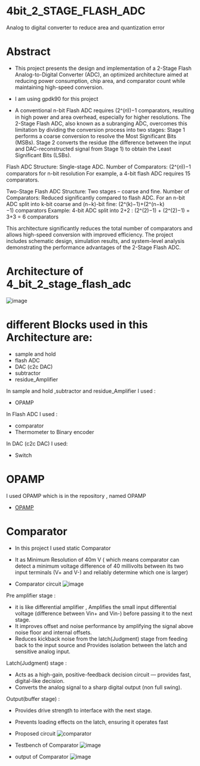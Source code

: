 # 4bit_2_STAGE_FLASH_ADC
Analog  to digital converter  to reduce area and quantization error 

# Abstract
- This project presents the design and implementation of a 2-Stage Flash Analog-to-Digital Converter (ADC), an optimized architecture aimed at reducing power consumption, chip area, and comparator count while maintaining high-speed conversion.

- I am using gpdk90 for this project

- A conventional n-bit Flash ADC requires (2^(𝑛))−1 comparators, resulting in high power and area overhead, especially for higher resolutions. The 2-Stage Flash ADC, also known as a subranging ADC, overcomes this limitation by dividing the conversion process into two stages:
Stage 1 performs a coarse conversion to resolve the Most Significant Bits (MSBs).
Stage 2 converts the residue (the difference between the input and DAC-reconstructed signal from Stage 1) to obtain the Least Significant Bits (LSBs).


Flash ADC 
Structure: Single-stage ADC.
Number of Comparators:
(2^(𝑛))−1 comparators for n-bit resolution 
For example, a 4-bit flash ADC requires 15 comparators.

Two-Stage Flash ADC 
Structure: Two stages – coarse and fine.
Number of Comparators:
Reduced significantly compared to flash ADC.
For an n-bit ADC split into k-bit coarse and (n−k)-bit fine:
(2^(k)−1)+(2^(n−k)−1) comparators
Example: 4-bit ADC split into 2+2 : (2^(2)−1) + (2^(2)−1) = 3+3 = 6 comparators 

This architecture significantly reduces the total number of comparators and allows high-speed conversion with improved efficiency. The project includes schematic design, simulation results, and system-level analysis demonstrating the performance advantages of the 2-Stage Flash ADC.

# Architecture of 4_bit_2_stage_flash_adc
![image](https://github.com/user-attachments/assets/4571d8f8-0248-49f4-86d3-97f4146b4961)

# different Blocks used in this Architecture are:
- sample and hold 
- flash ADC
- DAC (c2c DAC)
- subtractor
- residue_Amplifier

In sample and hold ,subtractor and residue_Amplifier I used :
- OPAMP

In Flash ADC I used :
- comparator
- Thermometer to Binary encoder

In DAC (c2c DAC) I used:
- Switch

# OPAMP
I used OPAMP which is  in the repository , named OPAMP
- [OPAMP](https://github.com/MUDDUKRISHNAY/OPAMP.git)

# Comparator
- In this project I used static Comparator
- It as Minimum Resolution of 40m V ( which means comparator can detect a minimum voltage difference of 40 millivolts between its two input terminals (V+ and V-) and reliably determine which one is larger)
  
- Comparator circuit
  ![image](https://github.com/user-attachments/assets/07a713c0-c2f5-472e-a3d5-4130ecb68ec6)
  
Pre amplifier stage :
- it is like differential amplifier , Amplifies the small input differential voltage (difference between Vin+ and Vin-) before passing it to the next stage.
- It improves offset and noise performance by amplifying the signal above noise floor and internal offsets.
- Reduces kickback noise from the latch(Judgment) stage from feeding back to the input source and Provides isolation between the latch and sensitive analog input.

Latch(Judgment) stage :
- Acts as a high-gain, positive-feedback decision circuit — provides fast, digital-like decision.
- Converts the analog signal to a sharp digital output (non full swing).
    
Output(buffer stage) :
- Provides drive strength to interface with the next stage.
- Prevents loading effects on the latch, ensuring it operates fast
  

- Proposed circuit
  ![comparator](https://github.com/user-attachments/assets/d297382d-cc8b-42e4-8e5d-d3dd69825e1b)

- Testbench of Comparator
  ![image](https://github.com/user-attachments/assets/788ecbfb-f38d-4fd4-aabb-aade84875e8b)

- output of Comparator
  ![image](https://github.com/user-attachments/assets/bc79733d-7805-4f1b-8821-f6d7acbf0915)








